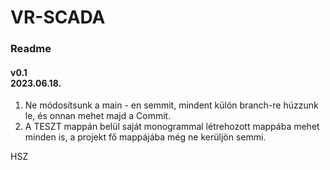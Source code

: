 <h1> VR-SCADA </h1>
<h3> Readme </h3>
<h4> v0.1 <br> 2023.06.18. </h4>

1. Ne módosítsunk a main - en semmit, mindent külön branch-re húzzunk le, és onnan mehet majd a Commit.
2. A TESZT mappán belül saját monogrammal létrehozott mappába mehet minden is, a projekt fő mappájába még ne kerüljön semmi.

HSZ
